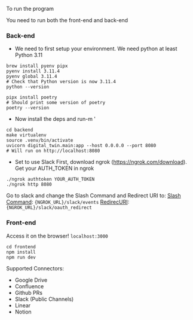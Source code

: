 To run the program

You need to run both the front-end and back-end

### Back-end
* We need to first setup your environment. We need python at least Python 3.11
```
brew install pyenv pipx
pyenv install 3.11.4
pyenv global 3.11.4
# Check that Python version is now 3.11.4
python --version

pipx install poetry
# Should print some version of poetry
poetry --version
```
* Now install the deps and run-m '
```
cd backend
make virtualenv 
source .venv/bin/activate 
uvicorn digital_twin.main:app --host 0.0.0.0 --port 8080
# Will run on http://localhost:8080
```

* Set to use Slack
First, download ngrok (https://ngrok.com/download).
Get your AUTH_TOKEN in ngrok
```
./ngrok authtoken YOUR_AUTH_TOKEN
./ngrok http 8080
```
Go to slack and change the Slash Command and Redirect URI to:
[Slash Command](https://api.slack.com/apps/A05A440PDLZ/slash-commands?): `{NGROK_URL}/slack/events`
[RedirecURI](https://api.slack.com/apps/A05A440PDLZ/oauth?): `{NGROK_URL}/slack/oauth_redirect`


### Front-end 
Access it on the browser! `localhost:3000`
```
cd frontend
npm install 
npm run dev
```


Supported Connectors: 
* Google Drive
* Confluence
* Github PRs
* Slack (Public Channels)
* Linear
* Notion